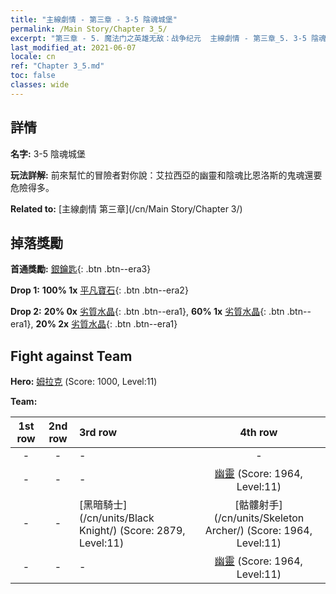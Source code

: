 ```yaml
---
title: "主線劇情 - 第三章 - 3-5 陰魂城堡"
permalink: /Main Story/Chapter 3_5/
excerpt: "第三章 - 5. 魔法门之英雄无敌：战争纪元  主線劇情 - 第三章_5. 3-5 陰魂城堡"
last_modified_at: 2021-06-07
locale: cn
ref: "Chapter 3_5.md"
toc: false
classes: wide
---
```


## 詳情

 **名字:** 3-5 陰魂城堡

 **玩法詳解:** 前來幫忙的冒險者對你說：艾拉西亞的幽靈和陰魂比恩洛斯的鬼魂還要危險得多。

 **Related to:** [主線劇情 第三章](/cn/Main Story/Chapter 3/)

## 掉落獎勵

 **首通獎勵:** [銀鑰匙](/cn/Items/con_693/){: .btn .btn--era3}

 **Drop 1:** **100% 1x** [平凡寶石](/cn/Items/mat_10/){: .btn .btn--era2}

 **Drop 2:** **20% 0x** [劣質水晶](/cn/Items/mat_5/){: .btn .btn--era1}, **60% 1x** [劣質水晶](/cn/Items/mat_5/){: .btn .btn--era1}, **20% 2x** [劣質水晶](/cn/Items/mat_5/){: .btn .btn--era1}


## Fight against Team
 **Hero:** [姆拉克](/cn/heroes/Mullich/) (Score: 1000, Level:11)

 **Team:**


  | 1st row | 2nd row | 3rd row | 4th row |
  |:----:|:----:|:----|:----:|
  | - | - | - | - |
  | - | - | - | [幽靈](/cn/units/Wight/) (Score: 1964, Level:11)  |
  | - | - | [黑暗騎士](/cn/units/Black Knight/) (Score: 2879, Level:11)  | [骷髏射手](/cn/units/Skeleton Archer/) (Score: 1964, Level:11)  |
  | - | - | - | [幽靈](/cn/units/Wight/) (Score: 1964, Level:11)  |


